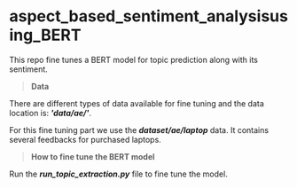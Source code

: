 # aspect_based_sentiment_analysisusing_BERT

This repo fine tunes a BERT model for topic prediction along with its sentiment.

> **Data**

There are different types of data available for fine tuning and the data location is: **_'data/ae/'_**.

For this fine tuning part we use the **_dataset/ae/laptop_** data. It contains several feedbacks for purchased laptops.

> **How to fine tune the BERT model**

Run the **_run_topic_extraction.py_** file to fine tune the model.

